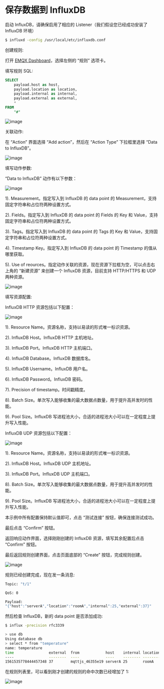 # 保存数据到 InfluxDB

启动 InfluxDB，请确保启用了相应的 Listener（我们假设您已经成功安装了 InfluxDB 环境）

```bash
$ influxd -config /usr/local/etc/influxdb.conf
```

创建规则:

打开 [EMQX Dashboard](http://127.0.0.1:18083/#/rules)，选择左侧的 “规则” 选项卡。

填写规则 SQL:

```sql
SELECT
    payload.host as host,
    payload.location as location,
    payload.internal as internal,
    payload.external as external,
    *
FROM
    "#"
```

![image](./assets/rule-engine/influxdb-rulesql-0@2x.png)

关联动作:

在 “Action” 界面选择 “Add action”，然后在 “Action Type” 下拉框里选择 “Data to InfluxDB”。

![image](./assets/rule-engine/influxdb-action-0@2x.png)

填写动作参数:

“Data to InfluxDB” 动作有以下参数：

![image](./assets/rule-engine/influxdb-action-1@2x.png)

1). Measurement。指定写入到 InfluxDB 的 data point 的 Measurement，支持固定字符串和占位符两种设置方式。

2). Fields。指定写入到 InfluxDB 的 data point 的 Fields 的 Key 和 Value，支持固定字符串和占位符两种设置方式。

3). Tags。指定写入到 InfluxDB 的 data point 的 Tags 的 Key 和 Value，支持固定字符串和占位符两种设置方式。

4). Timestamp Key。指定写入到 InfluxDB 的 data point 的 Timestamp 的值从哪里获取。

5). Use of reources。指定动作关联的资源，现在资源下拉框为空，可以点击右上角的 “新建资源” 来创建一个 InfluxDB 资源，目前支持 HTTP/HTTPS 和 UDP 两种资源。

![image](./assets/rule-engine/influxdb-resource-0@2x.png)

填写资源配置:

InfluxDB HTTP 资源包括以下配置：

   ![image](./assets/rule-engine/influxdb-resource-1@2x.png)

   1). Resource Name。资源名称，支持以易读的形式唯一标识资源。

   2). InfluxDB Host。InfluxDB HTTP 主机地址。

   3). InfluxDB Port。InfluxDB HTTP 主机端口。

   4). InfluxDB Database。InfluxDB 数据库名。

   5). InfluxDB Username。InfluxDB 用户名。

   6). InfluxDB Password。InfluxDB 密码。

   7). Precision of timestamp。时间戳精度。

   8). Batch Size。单次写入能够收集的最大数据点数量，用于提升高并发时的性能。

   9). Pool Size。InfluxDB 写进程池大小，合适的进程池大小可以在一定程度上提升写入性能。

InfluxDB UDP 资源包括以下配置：

   ![image](./assets/rule-engine/influxdb-resource-2@2x.png)

   1). Resource Name。资源名称，支持以易读的形式唯一标识资源。

   2). InfluxDB Host。InfluxDB UDP 主机地址。

   3). InfluxDB Port。InfluxDB UDP 主机端口。

   8). Batch Size。单次写入能够收集的最大数据点数量，用于提升高并发时的性能。

   9). Pool Size。InfluxDB 写进程池大小，合适的进程池大小可以在一定程度上提升写入性能。

本示例中所有配置保持默认值即可，点击 “测试连接” 按钮，确保连接测试成功。

最后点击 “Confirm” 按钮。

返回响应动作界面，选择刚刚创建的 InfluxDB 资源，填写其余配置后点击 “Confirm” 按钮。

最后返回规则创建界面，点击页面底部的 “Create” 按钮，完成规则创建。 

![image](./assets/rule-engine/influxdb-rulelist-0@2x.png)

规则已经创建完成，现在发一条消息:

```bash
Topic: "t/1"

QoS: 0

Payload:
"{"host":"serverA","location":"roomA","internal":25,"external":37}"
```

然后检查 InfluxDB，新的 data point 是否添加成功:

```bash
$ influx -precision rfc3339

> use db
Using database db
> select * from "temperature"
name: temperature
time                external  from            host    internal location
----                --------  ----            ----    -------- --------
1561535778444457348 37        mqttjs_46355e19 serverA 25       roomA
```

在规则列表里，可以看到刚才创建的规则的命中次数已经增加了 1:

![image](./assets/rule-engine/influxdb-rulelist-1@2x.png)
